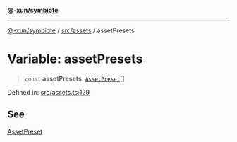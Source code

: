 [**@-xun/symbiote**](../../../README.md)

***

[@-xun/symbiote](../../../README.md) / [src/assets](../README.md) / assetPresets

# Variable: assetPresets

> `const` **assetPresets**: [`AssetPreset`](../enumerations/AssetPreset.md)[]

Defined in: [src/assets.ts:129](https://github.com/Xunnamius/symbiote/blob/385866d2602d36dd6b86c7f4511dc3df19a6ef56/src/assets.ts#L129)

## See

[AssetPreset](../enumerations/AssetPreset.md)
